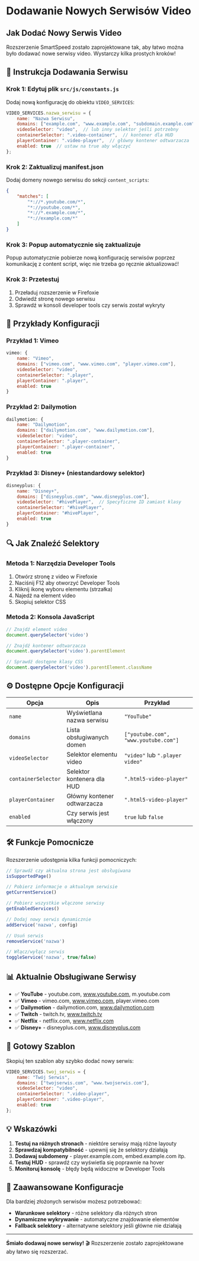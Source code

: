 # Dodawanie Nowych Serwisów Video

## Jak Dodać Nowy Serwis Video

Rozszerzenie SmartSpeed zostało zaprojektowane tak, aby łatwo można było dodawać nowe serwisy video. Wystarczy kilka prostych kroków!

## 📝 Instrukcja Dodawania Serwisu

### Krok 1: Edytuj plik `src/js/constants.js`

Dodaj nową konfigurację do obiektu `VIDEO_SERVICES`:

```javascript
VIDEO_SERVICES.nazwa_serwisu = {
    name: "Nazwa Serwisu",
    domains: ["example.com", "www.example.com", "subdomain.example.com"],
    videoSelector: "video",  // lub inny selektor jeśli potrzebny
    containerSelector: ".video-container",  // kontener dla HUD
    playerContainer: ".video-player",  // główny kontener odtwarzacza
    enabled: true  // ustaw na true aby włączyć
};
```

### Krok 2: Zaktualizuj manifest.json

Dodaj domeny nowego serwisu do sekcji `content_scripts`:

```json
{
    "matches": [
        "*://*.youtube.com/*",
        "*://youtube.com/*",
        "*://*.example.com/*",
        "*://example.com/*"
    ]
}
```

### Krok 3: Popup automatycznie się zaktualizuje

Popup automatycznie pobierze nową konfigurację serwisów poprzez komunikację z content script, więc nie trzeba go ręcznie aktualizować!

### Krok 3: Przetestuj

1. Przeładuj rozszerzenie w Firefoxie
2. Odwiedź stronę nowego serwisu
3. Sprawdź w konsoli developer tools czy serwis został wykryty

## 🎯 Przykłady Konfiguracji

### Przykład 1: Vimeo
```javascript
vimeo: {
    name: "Vimeo",
    domains: ["vimeo.com", "www.vimeo.com", "player.vimeo.com"],
    videoSelector: "video",
    containerSelector: ".player",
    playerContainer: ".player",
    enabled: true
}
```

### Przykład 2: Dailymotion
```javascript
dailymotion: {
    name: "Dailymotion",
    domains: ["dailymotion.com", "www.dailymotion.com"],
    videoSelector: "video",
    containerSelector: ".player-container",
    playerContainer: ".player-container",
    enabled: true
}
```

### Przykład 3: Disney+ (niestandardowy selektor)
```javascript
disneyplus: {
    name: "Disney+",
    domains: ["disneyplus.com", "www.disneyplus.com"],
    videoSelector: "#hivePlayer",  // Specyficzne ID zamiast klasy
    containerSelector: "#hivePlayer",
    playerContainer: "#hivePlayer",
    enabled: true
}
```

## 🔍 Jak Znaleźć Selektory

### Metoda 1: Narzędzia Developer Tools
1. Otwórz stronę z video w Firefoxie
2. Naciśnij F12 aby otworzyć Developer Tools
3. Kliknij ikonę wyboru elementu (strzałka)
4. Najedź na element video
5. Skopiuj selektor CSS

### Metoda 2: Konsola JavaScript
```javascript
// Znajdź element video
document.querySelector('video')

// Znajdź kontener odtwarzacza
document.querySelector('video').parentElement

// Sprawdź dostępne klasy CSS
document.querySelector('video').parentElement.className
```

## ⚙️ Dostępne Opcje Konfiguracji

| Opcja | Opis | Przykład |
|-------|------|----------|
| `name` | Wyświetlana nazwa serwisu | `"YouTube"` |
| `domains` | Lista obsługiwanych domen | `["youtube.com", "www.youtube.com"]` |
| `videoSelector` | Selektor elementu video | `"video"` lub `".player video"` |
| `containerSelector` | Selektor kontenera dla HUD | `".html5-video-player"` |
| `playerContainer` | Główny kontener odtwarzacza | `".html5-video-player"` |
| `enabled` | Czy serwis jest włączony | `true` lub `false` |

## 🛠️ Funkcje Pomocnicze

Rozszerzenie udostępnia kilka funkcji pomocniczych:

```javascript
// Sprawdź czy aktualna strona jest obsługiwana
isSupportedPage()

// Pobierz informacje o aktualnym serwisie
getCurrentService()

// Pobierz wszystkie włączone serwisy
getEnabledServices()

// Dodaj nowy serwis dynamicznie
addService('nazwa', config)

// Usuń serwis
removeService('nazwa')

// Włącz/wyłącz serwis
toggleService('nazwa', true/false)
```

## 📊 Aktualnie Obsługiwane Serwisy

- ✅ **YouTube** - youtube.com, www.youtube.com, m.youtube.com
- ✅ **Vimeo** - vimeo.com, www.vimeo.com, player.vimeo.com
- ✅ **Dailymotion** - dailymotion.com, www.dailymotion.com
- ✅ **Twitch** - twitch.tv, www.twitch.tv
- ✅ **Netflix** - netflix.com, www.netflix.com
- ✅ **Disney+** - disneyplus.com, www.disneyplus.com

## 🚀 Gotowy Szablon

Skopiuj ten szablon aby szybko dodać nowy serwis:

```javascript
VIDEO_SERVICES.twoj_serwis = {
    name: "Twój Serwis",
    domains: ["twojserwis.com", "www.twojserwis.com"],
    videoSelector: "video",
    containerSelector: ".video-player",
    playerContainer: ".video-player",
    enabled: true
};
```

## 💡 Wskazówki

1. **Testuj na różnych stronach** - niektóre serwisy mają różne layouty
2. **Sprawdzaj kompatybilność** - upewnij się że selektory działają
3. **Dodawaj subdomeny** - player.example.com, embed.example.com itp.
4. **Testuj HUD** - sprawdź czy wyświetla się poprawnie na hover
5. **Monitoruj konsolę** - błędy będą widoczne w Developer Tools

## 🔧 Zaawansowane Konfiguracje

Dla bardziej złożonych serwisów możesz potrzebować:

- **Warunkowe selektory** - różne selektory dla różnych stron
- **Dynamiczne wykrywanie** - automatyczne znajdowanie elementów
- **Fallback selektory** - alternatywne selektory jeśli główne nie działają

---

**Śmiało dodawaj nowe serwisy!** 🎬 Rozszerzenie zostało zaprojektowane aby łatwo się rozszerzać.
